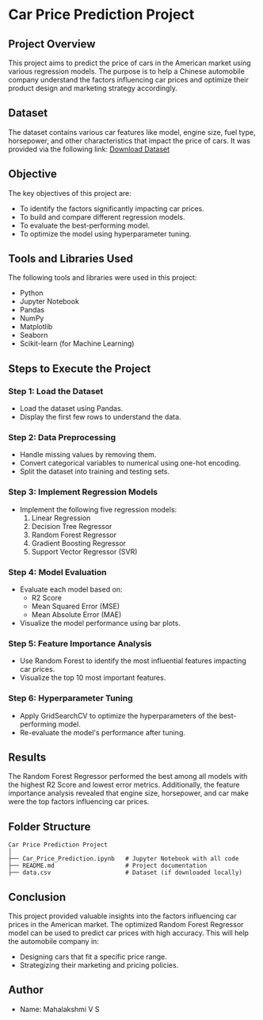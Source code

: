# Car Price Prediction Project

## Project Overview
This project aims to predict the price of cars in the American market using various regression models. The purpose is to help a Chinese automobile company understand the factors influencing car prices and optimize their product design and marketing strategy accordingly.

## Dataset
The dataset contains various car features like model, engine size, fuel type, horsepower, and other characteristics that impact the price of cars. It was provided via the following link: [Download Dataset](https://drive.google.com/file/d/1FHmYNLs9v0Enc-UExEMpitOFGsWvB2dP/view?usp=drive_link)

## Objective
The key objectives of this project are:
- To identify the factors significantly impacting car prices.
- To build and compare different regression models.
- To evaluate the best-performing model.
- To optimize the model using hyperparameter tuning.

## Tools and Libraries Used
The following tools and libraries were used in this project:
- Python
- Jupyter Notebook
- Pandas
- NumPy
- Matplotlib
- Seaborn
- Scikit-learn (for Machine Learning)

## Steps to Execute the Project

### Step 1: Load the Dataset
- Load the dataset using Pandas.
- Display the first few rows to understand the data.

### Step 2: Data Preprocessing
- Handle missing values by removing them.
- Convert categorical variables to numerical using one-hot encoding.
- Split the dataset into training and testing sets.

### Step 3: Implement Regression Models
- Implement the following five regression models:
  1. Linear Regression
  2. Decision Tree Regressor
  3. Random Forest Regressor
  4. Gradient Boosting Regressor
  5. Support Vector Regressor (SVR)

### Step 4: Model Evaluation
- Evaluate each model based on:
  - R2 Score
  - Mean Squared Error (MSE)
  - Mean Absolute Error (MAE)
- Visualize the model performance using bar plots.

### Step 5: Feature Importance Analysis
- Use Random Forest to identify the most influential features impacting car prices.
- Visualize the top 10 most important features.

### Step 6: Hyperparameter Tuning
- Apply GridSearchCV to optimize the hyperparameters of the best-performing model.
- Re-evaluate the model's performance after tuning.


## Results
The Random Forest Regressor performed the best among all models with the highest R2 Score and lowest error metrics. Additionally, the feature importance analysis revealed that engine size, horsepower, and car make were the top factors influencing car prices.

## Folder Structure
```plaintext
Car Price Prediction Project
│
├── Car_Price_Prediction.ipynb   # Jupyter Notebook with all code
├── README.md                    # Project documentation
├── data.csv                     # Dataset (if downloaded locally)
```

## Conclusion
This project provided valuable insights into the factors influencing car prices in the American market. The optimized Random Forest Regressor model can be used to predict car prices with high accuracy. This will help the automobile company in:
- Designing cars that fit a specific price range.
- Strategizing their marketing and pricing policies.

## Author
- Name: Mahalakshmi V S

